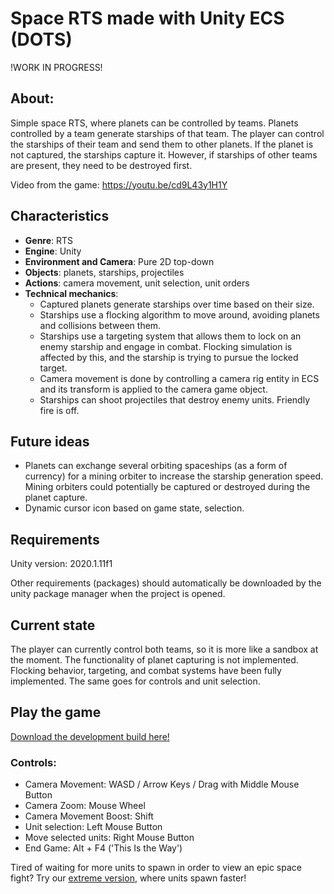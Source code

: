# Space RTS made with Unity ECS (DOTS)
!WORK IN PROGRESS!

## About:
Simple space RTS, where planets can be controlled by teams. Planets controlled by a team generate starships of that team. 
The player can control the starships of their team and send them to other planets. If the planet is not captured, the starships capture it.
However, if starships of other teams are present, they need to be destroyed first. 

Video from the game: https://youtu.be/cd9L43y1H1Y

## Characteristics
- **Genre**: RTS
- **Engine**: Unity
- **Environment and Camera**: Pure 2D top-down
- **Objects**: planets, starships, projectiles
- **Actions**: camera movement, unit selection, unit orders
- **Technical mechanics**:
    - Captured planets generate starships over time based on their size.
    - Starships use a flocking algorithm to move around, avoiding planets and collisions between them.
    - Starships use a targeting system that allows them to lock on an enemy starship and engage in combat. Flocking simulation is affected by this, and the starship is trying to pursue the locked target.
    - Camera movement is done by controlling a camera rig entity in ECS and its transform is applied to the camera game object.
    - Starships can shoot projectiles that destroy enemy units. Friendly fire is off.

## Future ideas
- Planets can exchange several orbiting spaceships (as a form of currency) for a mining orbiter to increase the starship generation speed. Mining orbiters could potentially be captured or destroyed during the planet capture.
- Dynamic cursor icon based on game state, selection.

## Requirements
Unity version: 2020.1.11f1

Other requirements (packages) should automatically be downloaded by the unity package manager when the project is opened.

## Current state
The player can currently control both teams, so it is more like a sandbox at the moment. The functionality of planet capturing is not implemented.
Flocking behavior, targeting, and combat systems have been fully implemented. The same goes for controls and unit selection.

## Play the game
[Download the development build here!](https://www.dropbox.com/s/qczpigcbygaqy2t/SpaceRTS_ECS.zip?dl=0)

### Controls:
- Camera Movement: WASD / Arrow Keys / Drag with Middle Mouse Button 
- Camera Zoom: Mouse Wheel
- Camera Movement Boost: Shift
- Unit selection: Left Mouse Button
- Move selected units: Right Mouse Button
- End Game: Alt + F4 ('This Is the Way')

Tired of waiting for more units to spawn in order to view an epic space fight? Try our [extreme version](https://www.dropbox.com/s/z3lndvpmcgjwd71/SpaceRTS_ECS_extreme.zip?dl=0), where units spawn faster!
